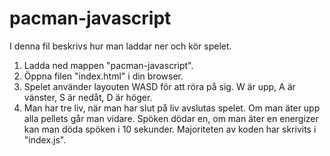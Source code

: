 # pacman-javascript
I denna fil beskrivs hur man laddar ner och kör spelet.
1. Ladda ned mappen "pacman-javascript". 
2. Öppna filen "index.html" i din browser.
3. Spelet använder layouten WASD för att röra på sig. W är upp, A är vänster, S är nedåt, D är höger.
4. Man har tre liv, när man har slut på liv avslutas spelet. Om man äter upp alla pellets går man vidare. Spöken dödar en, om man äter en energizer kan man döda spöken i 10 sekunder.
Majoriteten av koden har skrivits i "index.js".
